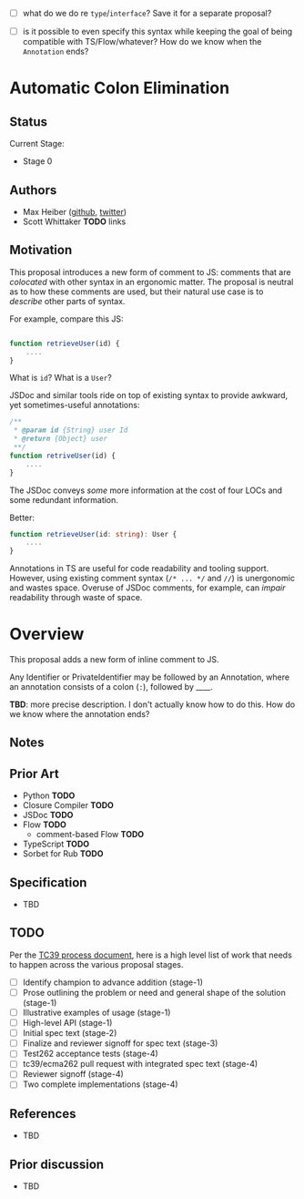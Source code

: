 - [ ] what do we do re `type`/`interface`? Save it for a separate proposal?
- [ ] is it possible to even specify this syntax while keeping the goal of being compatible with TS/Flow/whatever? How do we know when the `Annotation` ends?


# Automatic Colon Elimination

## Status
Current Stage:
* Stage 0

## Authors
* Max Heiber ([github](https://github.com/mheiber), [twitter](https://twitter.com/maxheiber))
* Scott Whittaker __TODO__ links

## Motivation

This proposal introduces a new form of comment to JS: comments that are *colocated* with other syntax in an ergonomic matter. The proposal is neutral as to how these comments are used, but their natural use case is to *describe* other parts of syntax.

For example, compare this JS:

```js

function retrieveUser(id) {
    ....
}
```

What is `id`? What is a `User`?

JSDoc and similar tools ride on top of existing syntax to provide awkward, yet sometimes-useful annotations:

```js
/**
 * @param id {String} user Id
 * @return {Object} user
 **/
function retriveUser(id) {
    ....
}
```

The JSDoc conveys *some* more information at the cost of four LOCs and some redundant information.

Better:

```ts
function retrieveUser(id: string): User {
    ....
}
```

Annotations in TS are useful for code readability and tooling support. However, using existing comment syntax (`/* ... */` and `//`) is unergonomic and wastes space. Overuse of JSDoc comments, for example, can *impair* readability through waste of space.

# Overview

This proposal adds a new form of inline comment to JS.

Any Identifier or PrivateIdentifier may be followed by an Annotation, where an annotation consists of a colon (`:`), followed by ____.

__TBD__: more precise description. I don't actually know how to do this. How do we know where the annotation ends?

## Notes

## Prior Art
- Python __TODO__
- Closure Compiler __TODO__
- JSDoc __TODO__
- Flow __TODO__
  - comment-based Flow __TODO__
- TypeScript __TODO__
- Sorbet for Rub __TODO__

## Specification
- TBD


## TODO
Per the [TC39 process document](https://tc39.github.io/process-document/), here is a high level list of work that needs to happen across the various proposal stages.

* [ ] Identify champion to advance addition (stage-1)
* [ ] Prose outlining the problem or need and general shape of the solution (stage-1)
* [ ] Illustrative examples of usage (stage-1)
* [ ] High-level API (stage-1)
* [ ] Initial spec text (stage-2)
* [ ] Finalize and reviewer signoff for spec text (stage-3)
* [ ] Test262 acceptance tests (stage-4)
* [ ] tc39/ecma262 pull request with integrated spec text (stage-4)
* [ ] Reviewer signoff (stage-4)
* [ ] Two complete implementations (stage-4)

## References
- TBD

## Prior discussion
- TBD

